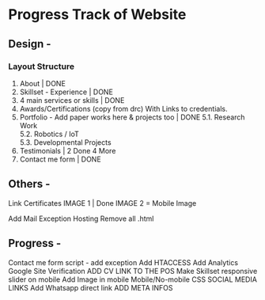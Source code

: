 # Progress Track of Website

## Design -

### Layout Structure

1. About | DONE
2. Skillset - Experience | DONE
3. 4 main services or skills | DONE
4. Awards/Certifications (copy from drc) With Links to credentials.
5. Portfolio - Add paper works here & projects too  | DONE
 5.1. Research Work  
 5.2. Robotics / IoT  
 5.3. Developmental Projects  
6. Testimonials | 2 Done 4 More
7. Contact me form | DONE



## Others -

Link Certificates
IMAGE 1 | Done
IMAGE 2 = Mobile Image


Add Mail Exception Hosting
Remove all .html



## Progress - 
Contact me form script - add exception
Add HTACCESS
Add Analytics
Google Site Verification
ADD CV LINK TO THE POS
Make Skillset responsive slider on mobile
Add Image in mobile 
Mobile/No-mobile CSS
SOCIAL MEDIA LINKS
Add Whatsapp direct link
ADD META INFOS